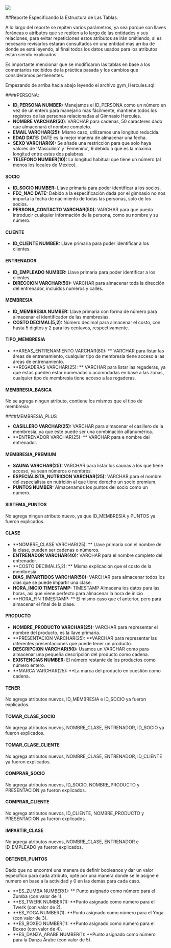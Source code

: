 ![](header.png)

##Reporte Especificando la Estructura de Las Tablas.

A lo largo del reporte se repiten varios parámetros, ya sea porque son llaves foráneas o atributos que se repiten a lo largo de las entidades y sus relaciones, para evitar repeticiones estos atributos se irán omitiendo, si es necesario revisarlos estarán consultados en una entidad mas arriba de donde se está leyendo, al final todos los datos usados para los atributos están siendo explicados.

Es importante mencionar que se modificaron las tablas en base a los comentarios recibidos de la práctica pasada y los cambios que consideramos pertienentes.

Empezando de arriba hacia abajo leyendo el archivo gym_Hercules.sql:

####PERSONA:

* **ID_PERSONA NUMBER:** Manejamos el ID_PERSONA como un número en vez de un entero para manejarlo mas fácilmente, mantiene todos los registros de las personas relacionadas al Gimnasio Hercules.
* **NOMBRE VARCHAR(50)**: VARCHAR para cadenas, 50 caracteres dado que almacenará el nombre completo.
* **EMAIL VARCHAR(25):** Mismo caso, utilizamos una longitud reducida.
* **EDAD DATE:** DATE es la mejor manera de almacenar una fecha.
* **SEXO VARCHAR(9):** Se añade una restricción para que solo haya valores de 'Masculino' y 'Femenino', 9 debido a que es la maxima longitud entre estas dos palabras.
* **TELEFONO NUMBER(10):** La longitud habitual que tiene un número (al menos los locales de México).

#### SOCIO

* **ID_SOCIO NUMBER:** Llave primaria para poder identificar a los socios.
* **FEC_NAC DATE:** Debido a la especificación dada por el gimnasio no nos importa la fecha de nacimiento de todas las personas, solo de los socios.
* **PERSONA_CONTACTO VARCHAR(50):** VARCHAR para que pueda introducir cualquier información de la persona, como su nombre y su número.

#### CLIENTE

+ **ID_CLIENTE NUMBER:** Llave primaria para poder identificar a los clientes.

#### ENTRENADOR

* **ID_EMPLEADO NUMBER:** Llave primaria para poder identificar a los clientes. 
* **DIRECCION VARCHAR(50):** VARCHAR para almacenar toda la dirección del entrenador, incluidos numeros y calles.

#### MEMBRESIA

* **ID_MEMBRESIA NUMBER:** Llave primaria con forma de número para almacenar el identificador de las membresias.
* **COSTO DECIMAL(5,2):** Número decimal para almacenar el costo, con hasta 5 digitos y 2 para los centavos, respectivamente.

#### TIPO_MEMBRESIA

* **AREAS_ENTRENAMIENTO VARCHAR(80): ** VARCHAR para listar las áreas de entrenamiento, cualquier tipo de membresia tiene acceso a las áreas de entrenamiento.
* **REGADERAS VARCHAR(25): ** VARCHAR para listar las regaderas, ya que estas pueden estar numeradas o acomodadas en base a las zonas, cualquier tipo de membresia tiene acceso a las regaderas.

#### MEMBRESIA_BASICA

No se agrega ningun atributo, contiene los mismos que el tipo de membresia

####MEMBRESIA_PLUS

+ **CASILLERO VARCHAR(25):** VARCHAR para almacenar el casillero de la membresia, ya que este puede ser una combinación alfanumérica.
+ **ENTRENADOR VARCHAR(25): ** VARCHAR para e nombre del entrenador.

#### MEMBRESIA_PREMIUM

* **SAUNA VARCHAR(25):** VARCHAR para listar los saunas a los que tiene acceso, ya sean números o nombres.
* **ESPECIALISTA_NUTRICION VARCHAR(25):** VARCHAR para el nombre del especialista en nutrición al que tiene derecho un socio premium.
* **PUNTOS NUMBER:** Almacenamos los puntos del socio como un número.

#### SISTEMA_PUNTOS

No agrega ningun atributo nuevo, ya que ID_MEMBRESIA y PUNTOS ya fueron explicados.

#### CLASE

+ **NOMBRE_CLASE VARCHAR(25): ** Llave primaria con el nombre de la clase, pueden ser cadenas o números.
+ **ENTRENADOR VARCHAR(40):** VARCHAR para el nombre completo del entrenador.
+ **COSTO DECIMAL(5,2): ** Misma explicación que el costo de la membresia.
+ **DIAS_IMPARTIDOS VARCHAR(50):** VARCHAR para almacenar todos los dias que se puede impartir una clase.
+ **HORA_INICIO TIMESTAMP:** TIMESTAMP Almacena los datos para las horas, asi que viene perfecto para almacenar la hora de inicio
+ **HORA_FIN TIMESTAMP: ** El mismo caso que el anterior, pero para almacenar el final de la clase.

#### PRODUCTO

* **NOMBRE_PRODUCTO VARCHAR(25):** VARCHAR para representar el nombre del producto, es la llave primaria.
* **PRESENTACION VARCHAR(25): **VARCHAR para representar las diferentes presentaciones que puede tener un producto.
* **DESCRIPCION VARCHAR(50):** Usamos un VARCHAR como para almacenar una pequeña descripción del producto como cadena.
* **EXISTENCIAS  NUMBER:** El número restante de los productos como número entero.
* **MARCA VARCHAR(25): **La marca del producto en cuestión como cadena.

#### TENER

No agrega atributos nuevos, ID_MEMBRESIA e ID_SOCIO ya fueron explicados.

#### TOMAR_CLASE_SOCIO

No agrega atributos nuevos, NOMBRE_CLASE, ENTRENADOR, ID_SOCIO ya fueron explicados.

#### TOMAR_CLASE_CLIENTE

No agrega atributos nuevos, NOMBRE_CLASE, ENTRENADOR, ID_CLIENTE ya fueron explicados.

#### COMPRAR_SOCIO

No agrega atributos nuevos, ID_SOCIO, NOMBRE_PRODUCTO y PRESENTACION ya fueron explicados.

#### COMPRAR_CLIENTE

No agrega atributos nuevos, ID_CLIENTE, NOMBRE_PRODUCTO y PRESENTACION ya fueron explicados.

#### IMPARTIR_CLASE

No agrega atributos nuevos, NOMBRE_CLASE, ENTRENADOR e ID_EMPLEADO ya fueron explicados.

#### OBTENER_PUNTOS

Dado que no encontré una manera de definir booleanos y dar un valor específico para cada atributo, opté por una manera donde se le asigne el numero en base a la actividad y 0 en las demás para cada caso.

+ **ES_ZUMBA NUMBER(1): ** Punto asignado como número para el Zumba (con valor de 1).
+ **ES_TWERK NUMBER(1): **Punto asignado como número para el Twerk (con valor de 2).
+ **ES_YOGA NUMBER(1): **Punto asignado como número para el Yoga (con valor de 3).
+ **ES_BOXEO NUMBER(1): **Punto asignado como número para el Boxeo (con valor de 4).
+ **ES_DANZA_ARABE NUMBER(1): **Punto asignado como número para la Danza Árabe (con valor de 5).





